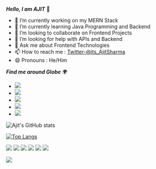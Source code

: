  ***Hello, I am AJIT*** 👋

- 🔭 I’m currently working on my MERN Stack
- 🌱 I’m currently learning Java Programming and Backend 
- 👯 I’m looking to collaborate on Frontend Projects
- 🤔 I’m looking for help with APIs and Backend
- 💬 Ask me about Frontend Technologies
- 📫 How to reach me : [Twitter-@its_AjitSharma](https://twitter.com/its_AjitSharma)
- 😄 Pronouns  : He/Him

***Find me around Globe*** 🌍
- [![](https://img.shields.io/badge/Twitter-1DA1F2?style=for-the-badge&logo=twitter&logoColor=white)](https://twitter.com/its_AjitSharma)
- [![](https://img.shields.io/badge/Instagram-E4405F?style=for-the-badge&logo=instagram&logoColor=white)](https://instagram.com/its.ajit.sharma)
- [![](https://img.shields.io/badge/LinkedIn-0077B5?style=for-the-badge&logo=linkedin&logoColor=white)](https://linkedin.com/in/itsajitsharma)
- [![](https://img.shields.io/badge/Medium-12100E?style=for-the-badge&logo=medium&logoColor=white)](https://medium.com/@itsAjitSharma)
- [![](https://img.shields.io/badge/Hashnode-2962FF?style=for-the-badge&logo=hashnode&logoColor=white)](https://hashnode.com/@itsAjitSharma)
 
 ![Ajit's GitHub stats](https://github-readme-stats.vercel.app/api?username=ajit-sharmaGH&show_icons=true&theme=radical)
 
 
 [![Top Langs](https://github-readme-stats.vercel.app/api/top-langs/?username=ajit-sharmaGH&layout=compact&theme=radical)](https://github.com/ajit-sharmaGH/github-readme-stats)
 
 
 ![](https://img.shields.io/badge/CSS3-1572B6?style=for-the-badge&logo=css3&logoColor=white) ![](https://img.shields.io/badge/JavaScript-F7DF1E?style=for-the-badge&logo=javascript&logoColor=black) ![](https://img.shields.io/badge/HTML5-E34F26?style=for-the-badge&logo=html5&logoColor=white) ![](https://img.shields.io/badge/Node.js-43853D?style=for-the-badge&logo=node.js&logoColor=white) ![](https://img.shields.io/badge/Java-ED8B00?style=for-the-badge&logo=openjdk&logoColor=white) ![](https://img.shields.io/badge/React-20232A?style=for-the-badge&logo=react&logoColor=61DAFB)
 
 ![](https://komarev.com/ghpvc/?username=ajit-sharamGH&color=orange&show_icons=true&theme=radical)

 
